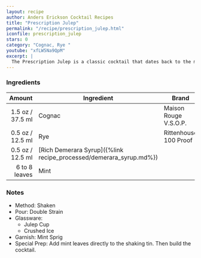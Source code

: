 ```yaml
---
layout: recipe
author: Anders Erickson Cocktail Recipes
title: "Prescription Julep"
permalink: "/recipe/prescription_julep.html"
iconfile: prescription_julep
stars: 0
category: "Cognac, Rye "
youtube: "xfLW5Na9QpM"
excerpt: |
  The Prescription Julep is a classic cocktail that dates back to the mid-1800s. It's a refreshing and complex drink that combines the flavors of rye whiskey, cognac, mint, and sugar.
---
```


### Ingredients

|        Amount | Ingredient                                               | Brand                 |
| ------------: | -------------------------------------------------------- | --------------------- |
|        1.5 oz / 37.5 ml | Cognac                                                   | Maison Rouge V.S.O.P. |
|        0.5 oz / 12.5 ml | Rye                                                      | Rittenhouse 100 Proof |
|        0.5 oz / 12.5 ml | [Rich Demerara Syrup]({%link recipe_processed/demerara_syrup.md%}) |
| 6 to 8 leaves | Mint                                                     |

### Notes

- Method: Shaken
- Pour: Double Strain
- Glassware:
  - Julep Cup
  - Crushed Ice
- Garnish: Mint Sprig
- Special Prep: Add mint leaves directly to the shaking tin. Then build the cocktail.
